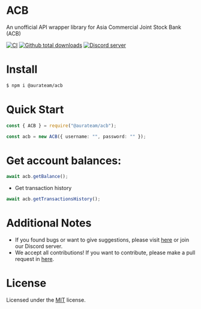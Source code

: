 # ACB
An unofficial API wrapper library for Asia Commercial Joint Stock Bank (ACB)

<a href="https://github.com/AuraTeamAZ/DiscordNexus"><img src="https://github.com/AuraTeamAZ/ACB/actions/workflows/npm-publish.yml/badge.svg" alt="CI" /></a>
<a href="https://github.com/AuraTeamAZ/DiscordNexus/releases"><img alt="Github total downloads" src="https://img.shields.io/github/downloads/AuraTeamAZ/ACB/total?label=downloads%40total"></a>
<a href="https://discord.gg/6ayTMsaEsa"><img src="https://img.shields.io/discord/1241921327720431626?color=5865F2&logo=discord&logoColor=white" alt="Discord server" /></a>

# Install
```bash
$ npm i @aurateam/acb
```

# Quick Start
```ts
const { ACB } = require("@aurateam/acb");

const acb = new ACB({ username: "", password: "" });
```

# Get account balances:
```ts
await acb.getBalance();
```

- Get transaction history
```ts
await acb.getTransactionsHistory();
```

# Additional Notes

- If you found bugs or want to give suggestions, please visit <a href="https://github.com/AuraTeamAZ/ACB/issues">here</a> or join our Discord server.
- We accept all contributions! If you want to contribute, please make a pull request in <a href="https://github.com/AuraTeamAZ/ACB/pulls">here</a>.

# License
Licensed under the [MIT](https://github.com/AuraTeamAZ/ACB/blob/master/LICENSE) license.